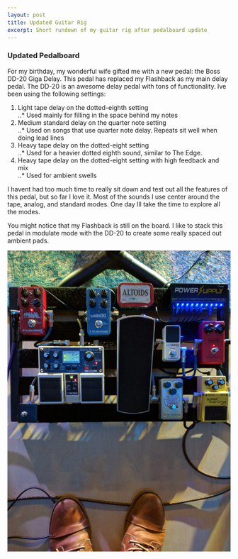 ```yaml
---
layout: post
title: Updated Guitar Rig
excerpt: Short rundown of my guitar rig after pedalboard update
---
```


### Updated Pedalboard   
For my birthday, my wonderful wife gifted me with a new pedal: the Boss DD-20 Giga Delay.
This pedal has replaced my Flashback as my main delay pedal.
The DD-20 is an awesome delay pedal with tons of functionality. Ive been using the following settings:   

1. Light tape delay on the dotted-eighth setting  
..* Used mainly for filling in the space behind my notes  
2. Medium standard delay on the quarter note setting  
..* Used on songs that use quarter note delay. Repeats sit well when doing lead lines  
3. Heavy tape delay on the dotted-eight setting  
..* Used for a heavier dotted eighth sound, similar to The Edge.   
4. Heavy tape delay on the dotted-eight setting with high feedback and mix  
..* Used for ambient swells     

I havent had too much time to really sit down and test out all the features of this pedal, but so far I love it.
Most of the sounds I use center around the tape, analog, and standard modes. One day Ill take the time to explore all the modes.

You might notice that my Flashback is still on the board.
I like to stack this pedal in modulate mode with the DD-20 to create some really spaced out ambient pads.    


![Pedalboard Close Up](/assets/pedalboard-v1.jpg)
